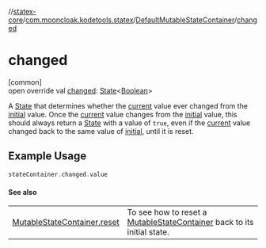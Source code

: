//[statex-core](../../../index.md)/[com.mooncloak.kodetools.statex](../index.md)/[DefaultMutableStateContainer](index.md)/[changed](changed.md)

# changed

[common]\
open override val [changed](changed.md): [State](https://developer.android.com/reference/kotlin/androidx/compose/runtime/State.html)&lt;[Boolean](https://kotlinlang.org/api/latest/jvm/stdlib/kotlin/-boolean/index.html)&gt;

A [State](https://developer.android.com/reference/kotlin/androidx/compose/runtime/State.html) that determines whether the [current](current.md) value ever changed from the [initial](initial.md) value. Once the [current](current.md) value changes from the [initial](initial.md) value, this should always return a [State](https://developer.android.com/reference/kotlin/androidx/compose/runtime/State.html) with a value of `true`, even if the [current](current.md) value changed back to the same value of [initial](initial.md), until it is reset.

## Example Usage

```kotlin
stateContainer.changed.value
```

#### See also

| | |
|---|---|
| [MutableStateContainer.reset](../-mutable-state-container/reset.md) | To see how to reset a [MutableStateContainer](../-mutable-state-container/index.md) back to its initial state. |
